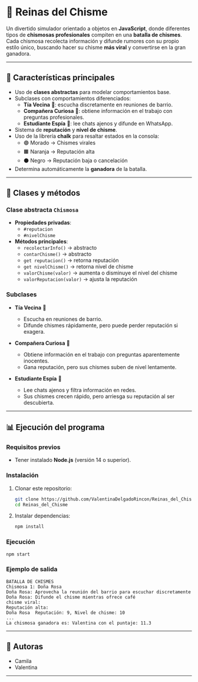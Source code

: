 # 👑 Reinas del Chisme

Un divertido simulador orientado a objetos en **JavaScript**, donde diferentes tipos de **chismosas profesionales** compiten en una **batalla de chismes**.  
Cada chismosa recolecta información y difunde rumores con su propio estilo único, buscando hacer su chisme **más viral** y convertirse en la gran ganadora.

---

## 🚀 Características principales

- Uso de **clases abstractas** para modelar comportamientos base.
- Subclases con comportamientos diferenciados:
  - **Tía Vecina** 🏡: escucha discretamente en reuniones de barrio.
  - **Compañera Curiosa** 💼: obtiene información en el trabajo con preguntas profesionales.
  - **Estudiante Espía** 📱: lee chats ajenos y difunde en WhatsApp.
- Sistema de **reputación** y **nivel de chisme**.
- Uso de la librería **chalk** para resaltar estados en la consola:
  - 🟣 Morado → Chismes virales  
  - 🟧 Naranja → Reputación alta  
  - ⚫ Negro → Reputación baja o cancelación
- Determina automáticamente la **ganadora** de la batalla.

---

## 🧩 Clases y métodos

### Clase abstracta `Chismosa`
- **Propiedades privadas**:  
  - `#reputacion`  
  - `#nivelChisme`  
- **Métodos principales**:  
  - `recolectarInfo()` → abstracto  
  - `contarChisme()` → abstracto  
  - `get reputacion()` → retorna reputación  
  - `get nivelChisme()` → retorna nivel de chisme  
  - `valorChisme(valor)` → aumenta o disminuye el nivel del chisme  
  - `valorReputacion(valor)` → ajusta la reputación  

### Subclases
- **Tía Vecina** 🏡  
  - Escucha en reuniones de barrio.  
  - Difunde chismes rápidamente, pero puede perder reputación si exagera.  

- **Compañera Curiosa** 💼  
  - Obtiene información en el trabajo con preguntas aparentemente inocentes.  
  - Gana reputación, pero sus chismes suben de nivel lentamente.  

- **Estudiante Espía** 📱  
  - Lee chats ajenos y filtra información en redes.  
  - Sus chismes crecen rápido, pero arriesga su reputación al ser descubierta.  

---

## 📊 Ejecución del programa

### Requisitos previos
- Tener instalado **Node.js** (versión 14 o superior).

### Instalación
1. Clonar este repositorio:
   ```bash
   git clone https://github.com/ValentinaDelgadoRincon/Reinas_del_Chisme.git
   cd Reinas_del_Chisme
   ```
2. Instalar dependencias:
   ```bash
   npm install
   ```

### Ejecución
```bash
npm start
```

### Ejemplo de salida
```
BATALLA DE CHISMES
Chismosa 1: Doña Rosa
Doña Rosa: Aprovecha la reunión del barrio para escuchar discretamente
Doña Rosa: Difunde el chisme mientras ofrece café
chisme viral:
Reputación alta:
Doña Rosa  Reputación: 9, Nivel de chisme: 10
...
La chismosa ganadora es: Valentina con el puntaje: 11.3
```

---

## 👥 Autoras
- Camila  
- Valentina  

---


